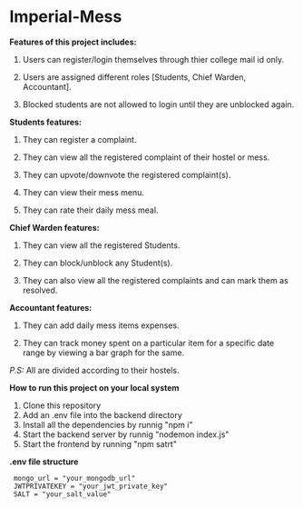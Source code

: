 # Imperial-Mess
**Features of this project includes:**



1. Users can register/login themselves through thier college mail id only.

2. Users are assigned different roles [Students, Chief Warden, Accountant].

3. Blocked students are not allowed to login until they are unblocked again.

**Students features:**

1. They can register a complaint.

2. They can view all the registered complaint of their hostel or mess.

3. They can upvote/downvote the registered complaint(s).

4. They can view their mess menu.

5. They can rate their daily mess meal.

**Chief Warden features:**

1. They can view all the registered Students.

2. They can block/unblock any Student(s).

3. They can also view all the registered complaints and can mark them as resolved.

**Accountant features:**

1. They can add daily mess items expenses.

2. They can track money spent on a particular item for a specific date range by viewing a bar graph for the same.


*P.S:* All are divided according to their hostels.


**How to run this project on your local system**
1. Clone this repository
2. Add an .env file into the backend directory
3. Install all the dependencies by runnig "npm i"
4. Start the backend server by runnig "nodemon index.js"
5. Start the frontend by running "npm satrt"

**.env file structure**
```
 mongo_url = "your_mongodb_url"
 JWTPRIVATEKEY = "your_jwt_private_key"
 SALT = "your_salt_value"
```
